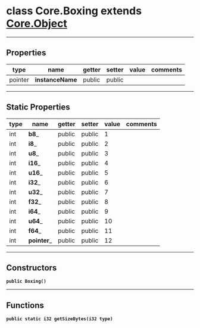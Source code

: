 class Core.Boxing extends [Core.Object](Core.Object.md)
===

---
Properties
---
|type|name|getter|setter|value|comments|
|--- |--- |--- |--- |--- |--- |
|pointer|__instanceName__|public|public|||

---
Static Properties
---
|type|name|getter|setter|value|comments|
|--- |--- |--- |--- |--- |--- |
|int|__b8___|public|public|1||
|int|__i8___|public|public|2||
|int|__u8___|public|public|3||
|int|__i16___|public|public|4||
|int|__u16___|public|public|5||
|int|__i32___|public|public|6||
|int|__u32___|public|public|7||
|int|__f32___|public|public|8||
|int|__i64___|public|public|9||
|int|__u64___|public|public|10||
|int|__f64___|public|public|11||
|int|__pointer___|public|public|12||

---
Constructors
---

__`public Boxing()`__
<div style="margin:1em">

</div>


---
Functions
---

__`public static i32 getSizeBytes(i32 type)`__
<div style="margin:1em">

</div>

